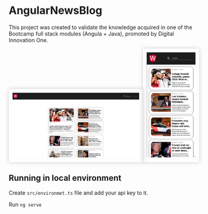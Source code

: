 # AngularNewsBlog

This project was created to validate the knowledge acquired in one of the Bootcamp full stack modules (Angula + Java), promoted by Digital Innovation One.

<div style="display: flex; align-items: end;">
  <div style="box-shadow: 0px 0px 10px rgba(0, 0, 0, 0.2); padding: 10px;">
    <img src="desktop.png" alt="Imagem 1" width="100%">
  </div>
  <div style="box-shadow: 0px 0px 10px rgba(0, 0, 0, 0.2); padding: 10px;">
    <img src="mobile.png" alt="Imagem 2" width="100%">
  </div>
</div>

## Running in local environment


Create `src/environmet.ts` file and add your api key to it.

Run `ng serve` 

